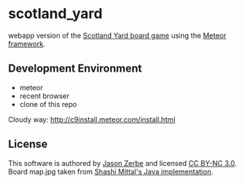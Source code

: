# scotland_yard #
webapp version of the [Scotland Yard board game](http://www.boardgamegeek.com/boardgame/438/scotland-yard)
using the [Meteor framework](http://www.meteor.com/).

## Development Environment ##
- meteor
- recent browser
- clone of this repo

Cloudy way: http://c9install.meteor.com/install.html

## License ##
This software is authored by [Jason Zerbe](http://vraidsys.com/) and licensed
[CC BY-NC 3.0](http://creativecommons.org/licenses/by-nc/3.0/). Board map.jpg
taken from [Shashi Mittal's Java implementation](http://scotland-yard.sourceforge.net/).
